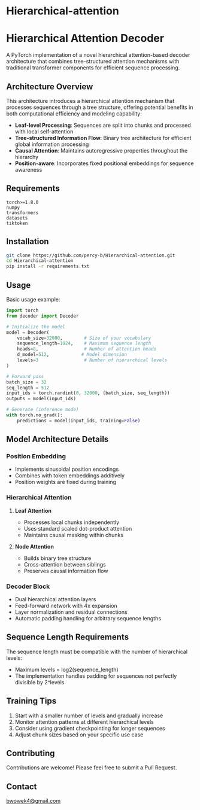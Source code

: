 # Hierarchical-attention

# Hierarchical Attention Decoder

A PyTorch implementation of a novel hierarchical attention-based decoder architecture that combines tree-structured attention mechanisms with traditional transformer components for efficient sequence processing.

## Architecture Overview

This architecture introduces a hierarchical attention mechanism that processes sequences through a tree structure, offering potential benefits in both computational efficiency and modeling capability:

- **Leaf-level Processing**: Sequences are split into chunks and processed with local self-attention
- **Tree-structured Information Flow**: Binary tree architecture for efficient global information processing
- **Causal Attention**: Maintains autoregressive properties throughout the hierarchy
- **Position-aware**: Incorporates fixed positional embeddings for sequence awareness

## Requirements

```
torch>=1.8.0
numpy
transformers
datasets
tiktoken
```

## Installation

```bash
git clone https://github.com/percy-b/Hierarchical-attention.git
cd Hierarchical-attention
pip install -r requirements.txt
```

## Usage

Basic usage example:

```python
import torch
from decoder import Decoder

# Initialize the model
model = Decoder(
    vocab_size=32000,        # Size of your vocabulary
    sequence_length=1024,    # Maximum sequence length
    heads=8,                 # Number of attention heads
    d_model=512,            # Model dimension
    levels=3                 # Number of hierarchical levels
)

# Forward pass
batch_size = 32
seq_length = 512
input_ids = torch.randint(0, 32000, (batch_size, seq_length))
outputs = model(input_ids)

# Generate (inference mode)
with torch.no_grad():
    predictions = model(input_ids, training=False)
```

## Model Architecture Details

### Position Embedding
- Implements sinusoidal position encodings
- Combines with token embeddings additively
- Position weights are fixed during training

### Hierarchical Attention
1. **Leaf Attention**
   - Processes local chunks independently
   - Uses standard scaled dot-product attention
   - Maintains causal masking within chunks

2. **Node Attention**
   - Builds binary tree structure
   - Cross-attention between siblings
   - Preserves causal information flow

### Decoder Block
- Dual hierarchical attention layers
- Feed-forward network with 4x expansion
- Layer normalization and residual connections
- Automatic padding handling for arbitrary sequence lengths

## Sequence Length Requirements

The sequence length must be compatible with the number of hierarchical levels:
- Maximum levels = log2(sequence_length)
- The implementation handles padding for sequences not perfectly divisible by 2^levels

## Training Tips

1. Start with a smaller number of levels and gradually increase
2. Monitor attention patterns at different hierarchical levels
3. Consider using gradient checkpointing for longer sequences
4. Adjust chunk sizes based on your specific use case

## Contributing

Contributions are welcome! Please feel free to submit a Pull Request.

## Contact

bwowek4@gmail.com
